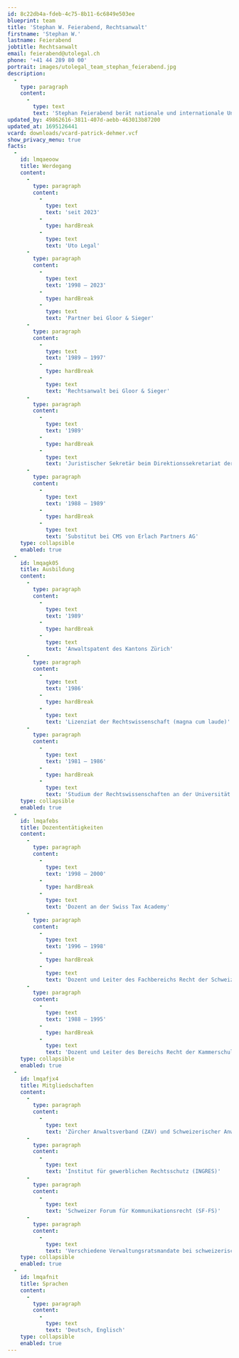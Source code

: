 ```yaml
---
id: 8c22db4a-fdeb-4c75-8b11-6c6849e503ee
blueprint: team
title: 'Stephan W. Feierabend, Rechtsanwalt'
firstname: 'Stephan W.'
lastname: Feierabend
jobtitle: Rechtsanwalt
email: feierabend@utolegal.ch
phone: '+41 44 289 80 00'
portrait: images/utolegal_team_stephan_feierabend.jpg
description:
  -
    type: paragraph
    content:
      -
        type: text
        text: 'Stephan Feierabend berät nationale und internationale Unternehmen der verschiedensten Branchen und Privatpersonen im Marken-, Urheber-, Design- und Lauterkeitsrecht sowie im Gesellschafts- und Vertragsrecht. Weiter verfügt er über langjährige Erfahrung im Werbe- und Medienrecht, in Kunsttransaktionen sowie in Fragen der unternehmerischen und privaten Nachlassplanung.'
updated_by: 49862616-3811-407d-aebb-463013b87200
updated_at: 1695126441
vcard: downloads/vcard-patrick-dehmer.vcf
show_privacy_menu: true
facts:
  -
    id: lmqaeoow
    title: Werdegang
    content:
      -
        type: paragraph
        content:
          -
            type: text
            text: 'seit 2023'
          -
            type: hardBreak
          -
            type: text
            text: 'Uto Legal'
      -
        type: paragraph
        content:
          -
            type: text
            text: '1998 – 2023'
          -
            type: hardBreak
          -
            type: text
            text: 'Partner bei Gloor & Sieger'
      -
        type: paragraph
        content:
          -
            type: text
            text: '1989 – 1997'
          -
            type: hardBreak
          -
            type: text
            text: 'Rechtsanwalt bei Gloor & Sieger'
      -
        type: paragraph
        content:
          -
            type: text
            text: '1989'
          -
            type: hardBreak
          -
            type: text
            text: 'Juristischer Sekretär beim Direktionssekretariat der Volkswirtschaftsdirektion des Kantons Zürich'
      -
        type: paragraph
        content:
          -
            type: text
            text: '1988 – 1989'
          -
            type: hardBreak
          -
            type: text
            text: 'Substitut bei CMS von Erlach Partners AG'
    type: collapsible
    enabled: true
  -
    id: lmqagk05
    title: Ausbildung
    content:
      -
        type: paragraph
        content:
          -
            type: text
            text: '1989'
          -
            type: hardBreak
          -
            type: text
            text: 'Anwaltspatent des Kantons Zürich'
      -
        type: paragraph
        content:
          -
            type: text
            text: '1986'
          -
            type: hardBreak
          -
            type: text
            text: 'Lizenziat der Rechtswissenschaft (magna cum laude)'
      -
        type: paragraph
        content:
          -
            type: text
            text: '1981 – 1986'
          -
            type: hardBreak
          -
            type: text
            text: 'Studium der Rechtswissenschaften an der Universität Zürich'
    type: collapsible
    enabled: true
  -
    id: lmqafebs
    title: Dozententätigkeiten
    content:
      -
        type: paragraph
        content:
          -
            type: text
            text: '1998 – 2000'
          -
            type: hardBreak
          -
            type: text
            text: 'Dozent an der Swiss Tax Academy'
      -
        type: paragraph
        content:
          -
            type: text
            text: '1996 – 1998'
          -
            type: hardBreak
          -
            type: text
            text: 'Dozent und Leiter des Fachbereichs Recht der Schweizerischen Kammerschule (seit 1998 Swiss Tax Academy)'
      -
        type: paragraph
        content:
          -
            type: text
            text: '1988 – 1995'
          -
            type: hardBreak
          -
            type: text
            text: 'Dozent und Leiter des Bereichs Recht der Kammerschule Zürich'
    type: collapsible
    enabled: true
  -
    id: lmqafjx4
    title: Mitgliedschaften
    content:
      -
        type: paragraph
        content:
          -
            type: text
            text: 'Zürcher Anwaltsverband (ZAV) und Schweizerischer Anwaltsverband (SAV)'
      -
        type: paragraph
        content:
          -
            type: text
            text: 'Institut für gewerblichen Rechtsschutz (INGRES)'
      -
        type: paragraph
        content:
          -
            type: text
            text: 'Schweizer Forum für Kommunikationsrecht (SF-FS)'
      -
        type: paragraph
        content:
          -
            type: text
            text: 'Verschiedene Verwaltungsratsmandate bei schweizerischen und ausländischen Gesellschaften'
    type: collapsible
    enabled: true
  -
    id: lmqafnit
    title: Sprachen
    content:
      -
        type: paragraph
        content:
          -
            type: text
            text: 'Deutsch, Englisch'
    type: collapsible
    enabled: true
---
```

